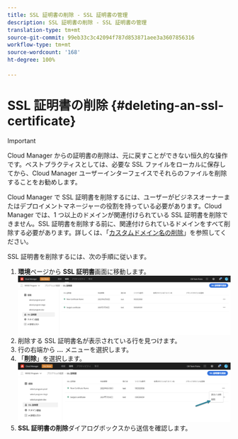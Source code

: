 ```yaml
---
title: SSL 証明書の削除 - SSL 証明書の管理
description: SSL 証明書の削除 - SSL 証明書の管理
translation-type: tm+mt
source-git-commit: 99eb33c3c42094f787d853871aee3a3607856316
workflow-type: tm+mt
source-wordcount: '168'
ht-degree: 100%

---
```



# SSL 証明書の削除 {#deleting-an-ssl-certificate}

>[!IMPORTANT]
>Cloud Manager からの証明書の削除は、元に戻すことができない恒久的な操作です。ベストプラクティスとしては、必要な SSL ファイルをローカルに保存してから、Cloud Manager ユーザーインターフェイスでそれらのファイルを削除することをお勧めします。

Cloud Manager で SSL 証明書を削除するには、ユーザーがビジネスオーナーまたはデプロイメントマネージャーの役割を持っている必要があります。Cloud Manager では、1 つ以上のドメインが関連付けられている SSL 証明書を削除できません。SSL 証明書を削除する前に、関連付けられているドメインをすべて削除する必要があります。詳しくは、「[カスタムドメイン名の削除](/help/implementing/cloud-manager/custom-domain-names/delete-custom-domain-name.md)」を参照してください。

SSL 証明書を削除するには、次の手順に従います。

1. **環境**&#x200B;ページから **SSL 証明書**画面に移動します。
   ![](/help/implementing/cloud-manager/assets/ssl/ssl-cert-3.png)
1. 削除する SSL 証明書名が表示されている行を見つけます。
1. 行の右端から **...** メニューを選択します。
1. 「**削除**」を選択します。
   ![](/help/implementing/cloud-manager/assets/ssl/ssl-cert-delete01.png)
1. **SSL 証明書の削除**&#x200B;ダイアログボックスから送信を確認します。
